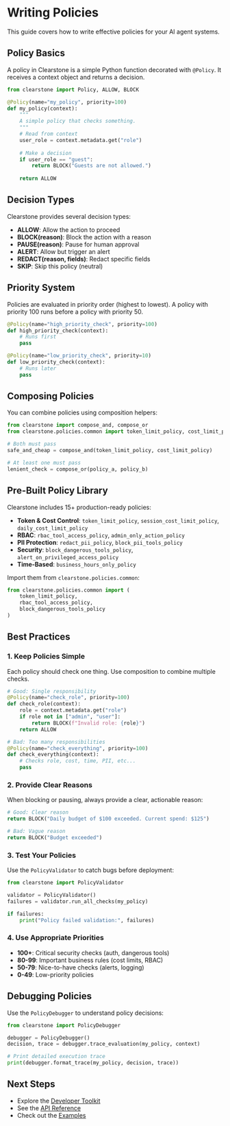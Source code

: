 # Writing Policies

This guide covers how to write effective policies for your AI agent systems.

## Policy Basics

A policy in Clearstone is a simple Python function decorated with `@Policy`. It receives a context object and returns a decision.

```python
from clearstone import Policy, ALLOW, BLOCK

@Policy(name="my_policy", priority=100)
def my_policy(context):
    """
    A simple policy that checks something.
    """
    # Read from context
    user_role = context.metadata.get("role")
    
    # Make a decision
    if user_role == "guest":
        return BLOCK("Guests are not allowed.")
    
    return ALLOW
```

## Decision Types

Clearstone provides several decision types:

- **ALLOW**: Allow the action to proceed
- **BLOCK(reason)**: Block the action with a reason
- **PAUSE(reason)**: Pause for human approval
- **ALERT**: Allow but trigger an alert
- **REDACT(reason, fields)**: Redact specific fields
- **SKIP**: Skip this policy (neutral)

## Priority System

Policies are evaluated in priority order (highest to lowest). A policy with priority 100 runs before a policy with priority 50.

```python
@Policy(name="high_priority_check", priority=100)
def high_priority_check(context):
    # Runs first
    pass

@Policy(name="low_priority_check", priority=10)
def low_priority_check(context):
    # Runs later
    pass
```

## Composing Policies

You can combine policies using composition helpers:

```python
from clearstone import compose_and, compose_or
from clearstone.policies.common import token_limit_policy, cost_limit_policy

# Both must pass
safe_and_cheap = compose_and(token_limit_policy, cost_limit_policy)

# At least one must pass
lenient_check = compose_or(policy_a, policy_b)
```

## Pre-Built Policy Library

Clearstone includes 15+ production-ready policies:

- **Token & Cost Control**: `token_limit_policy`, `session_cost_limit_policy`, `daily_cost_limit_policy`
- **RBAC**: `rbac_tool_access_policy`, `admin_only_action_policy`
- **PII Protection**: `redact_pii_policy`, `block_pii_tools_policy`
- **Security**: `block_dangerous_tools_policy`, `alert_on_privileged_access_policy`
- **Time-Based**: `business_hours_only_policy`

Import them from `clearstone.policies.common`:

```python
from clearstone.policies.common import (
    token_limit_policy,
    rbac_tool_access_policy,
    block_dangerous_tools_policy
)
```

## Best Practices

### 1. Keep Policies Simple

Each policy should check one thing. Use composition to combine multiple checks.

```python
# Good: Single responsibility
@Policy(name="check_role", priority=100)
def check_role(context):
    role = context.metadata.get("role")
    if role not in ["admin", "user"]:
        return BLOCK(f"Invalid role: {role}")
    return ALLOW

# Bad: Too many responsibilities
@Policy(name="check_everything", priority=100)
def check_everything(context):
    # Checks role, cost, time, PII, etc...
    pass
```

### 2. Provide Clear Reasons

When blocking or pausing, always provide a clear, actionable reason:

```python
# Good: Clear reason
return BLOCK("Daily budget of $100 exceeded. Current spend: $125")

# Bad: Vague reason
return BLOCK("Budget exceeded")
```

### 3. Test Your Policies

Use the `PolicyValidator` to catch bugs before deployment:

```python
from clearstone import PolicyValidator

validator = PolicyValidator()
failures = validator.run_all_checks(my_policy)

if failures:
    print("Policy failed validation:", failures)
```

### 4. Use Appropriate Priorities

- **100+**: Critical security checks (auth, dangerous tools)
- **80-99**: Important business rules (cost limits, RBAC)
- **50-79**: Nice-to-have checks (alerts, logging)
- **0-49**: Low-priority policies

## Debugging Policies

Use the `PolicyDebugger` to understand policy decisions:

```python
from clearstone import PolicyDebugger

debugger = PolicyDebugger()
decision, trace = debugger.trace_evaluation(my_policy, context)

# Print detailed execution trace
print(debugger.format_trace(my_policy, decision, trace))
```

## Next Steps

- Explore the [Developer Toolkit](developer-toolkit.md)
- See the [API Reference](../api/index.md)
- Check out the [Examples](https://github.com/your-repo/clearstone-sdk/tree/main/examples)

